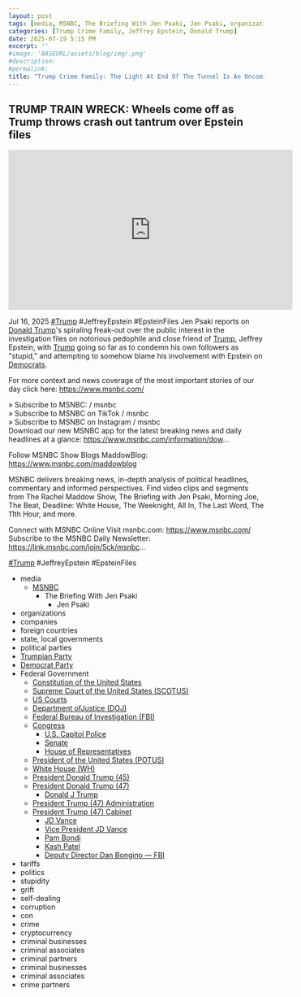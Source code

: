 ```yaml
---
layout: post
tags: [media, MSNBC, The Briefing With Jen Psaki, Jen Psaki, organizations, companies, foreign countries, state local governments, political parties, Trumpian Party, Democrat Party, Federal Government, Constitution of the United States, Supreme Court of the United States (SCOTUS), US Courts, Department ofJustice (DOJ), Federal Bureau of Investigation (FBI), Congress, U.S. Capitol Police, Senate, House of Representatives, President of the United States (POTUS), White House (WH), President Donald Trump (45), President Donald Trump (47), Donald J Trump, President Trump (47) Administration, President Trump (47) Cabinet, JD Vance, Vice President JD Vance, Pam Bondi, Kash Patel, Deputy Director Dan Bongino — FBI, tariffs, politics, stupidity, grift, self-dealing, corruption, con, crime, cryptocurrency, criminal businesses, criminal associates, criminal partners, criminal businesses, criminal associates, crime partners]
categories: [Trump Crime Family, Jeffrey Epstein, Donald Trump]
date: 2025-07-19 5:15 PM
excerpt: ''
#image: 'BASEURL/assets/blog/img/.png'
#description:
#permalink:
title: "Trump Crime Family: The Light At End Of The Tunnel Is An Oncoming Train: Trump’s Association With Pedophile Jeffrey Epstein"
---
```



## TRUMP TRAIN WRECK: Wheels come off as Trump throws crash out tantrum over Epstein files

<iframe width="560" height="315" src="https://www.youtube.com/embed/F9OdyQkUAFQ?si=ZsUDd_ZNQIWyxyoE" title="YouTube video player" frameborder="0" allow="accelerometer; autoplay; clipboard-write; encrypted-media; gyroscope; picture-in-picture; web-share" referrerpolicy="strict-origin-when-cross-origin" allowfullscreen></iframe>

Jul 16, 2025  [#Trump](https://www.donaldjtrump.com/) #JeffreyEpstein #EpsteinFiles
Jen Psaki reports on [Donald Trump](https://www.donaldjtrump.com/)'s spiraling freak-out over the public interest in the investigation files on notorious pedophile and close friend of [Trump](https://www.donaldjtrump.com/), Jeffrey Epstein, with [Trump](https://www.donaldjtrump.com/) going so far as to condemn his own followers as "stupid," and attempting to somehow blame his involvement with Epstein on [Democrats](https://www.democrats.org/).

For more context and news coverage of the most important stories of our day click here: https://www.msnbc.com/

» Subscribe to MSNBC:    / msnbc  
» Subscribe to MSNBC on TikTok   / msnbc   
» Subscribe to MSNBC on Instagram   / msnbc   
Download our new MSNBC app for the latest breaking news and daily headlines at a glance: https://www.msnbc.com/information/dow...

Follow MSNBC Show Blogs 
MaddowBlog: https://www.msnbc.com/maddowblog

MSNBC delivers breaking news, in-depth analysis of political headlines, commentary and informed perspectives. Find video clips and segments from The Rachel Maddow Show, The Briefing with Jen Psaki, Morning Joe, The Beat, Deadline: White House, The Weeknight, All In, The Last Word, The 11th Hour, and more.

Connect with MSNBC Online 
Visit msnbc.com: https://www.msnbc.com/ 
Subscribe to the MSNBC Daily Newsletter: https://link.msnbc.com/join/5ck/msnbc...

[#Trump](https://www.donaldjtrump.com/) #JeffreyEpstein #EpsteinFiles

- media
    - [MSNBC](https://www.msnbc.com/)
        - The Briefing With Jen Psaki 
            - Jen Psaki 
- organizations 
- companies
- foreign countries 
- state, local governments
- political parties 
- [Trumpian Party](https://www.gop.com/)
- [Democrat Party](https://www.democrats.org/)
- Federal Government 
    - [Constitution of the United States](https://constitution.congress.gov/)
    - [Supreme Court of the United States (SCOTUS)](https://www.supremecourt.gov/)
    - [US Courts](https://www.uscourts.gov/)
    - [Department ofJustice (DOJ)](https://www.justice.gov/)
    - [Federal Bureau of Investigation (FBI)](https://www.fbi.gov/)
    - [Congress](https;//www.congress.gov/)
        - [U.S. Capitol Police](https://www.uscp.gov/)
        - [Senate](https://www.senate.gov/)
        - [House of Representatives](https://www.house.gov/)
    - [President of the United States (POTUS)](https://www.whitehouse.gov/)
    - [White House (WH)](https://www.whitehouse.gov/)
     - [President Donald Trump (45)](https://trumpwhitehouse.archives.gov/)
    - [President Donald Trump (47)](https://www.whitehouse.gov/administration/donald-j-trump/)
        - [Donald J Trump](https://www.donaldjtrump.com/)
    - [President Trump (47) Administration](https://www.whitehouse.gov/administration/)
    - [President Trump (47) Cabinet](https://www.whitehouse.gov/administration/the-cabinet/)
        - [JD Vance](https://www.linkedin.com/in/jd-vance-770a9047/)
        - [Vice President JD Vance](https://www.whitehouse.gov/administration/jd-vance/)
        - [Pam Bondi](https://www.justice.gov/ag/staff-profile/meet-attorney-general)
        - [Kash Patel](https://www.fbi.gov/about/leadership-and-structure/director-patel)
        - [Deputy Director Dan Bongino — FBI](https://www.fbi.gov/about/leadership-and-structure/deputy-director-dan-bongino)
- tariffs
- politics
- stupidity
- grift
- self-dealing
- corruption
- con
- crime
- cryptocurrency 
- criminal businesses
- criminal associates
- criminal partners
- criminal businesses
- criminal associates
- crime partners
